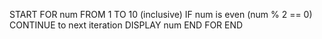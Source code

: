 START
    FOR num FROM 1 TO 10 (inclusive)
        IF num is even (num % 2 == 0)
            CONTINUE to next iteration
        DISPLAY num
    END FOR
END
